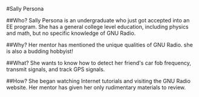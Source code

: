 #Sally Persona

##Who? 
Sally Persona is an undergraduate who just got accepted into an EE program. She has a general college level education, including physics and math, but no specific knowledge of GNU Radio.

##Why? 
Her mentor has mentioned the unique qualities of GNU Radio. she is also a budding hobbyist!

##What? 
She wants to know how to detect her friend's car fob frequency, transmit signals, and track GPS signals.

##How?
She began watching Internet tutorials and visiting the GNU Radio website. Her mentor has given her only rudimentary materials to review.
